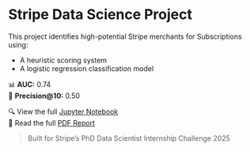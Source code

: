 # Stripe Data Science Project

This project identifies high-potential Stripe merchants for Subscriptions using:

- A heuristic scoring system
- A logistic regression classification model

📊 **AUC:** 0.74  
🎯 **Precision@10:** 0.50

🔍 View the full [Jupyter Notebook](./notebook.ipynb)  
📄 Read the full [PDF Report](./stripe_report.pdf)

> Built for Stripe’s PhD Data Scientist Internship Challenge 2025
